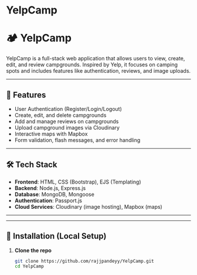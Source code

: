 # YelpCamp
# 🏕️ YelpCamp

YelpCamp is a full-stack web application that allows users to view, create, edit, and review campgrounds. Inspired by Yelp, it focuses on camping spots and includes features like authentication, reviews, and image uploads.

---

## 🚀 Features

- User Authentication (Register/Login/Logout)
- Create, edit, and delete campgrounds
- Add and manage reviews on campgrounds
- Upload campground images via Cloudinary
- Interactive maps with Mapbox
- Form validation, flash messages, and error handling

---

## 🛠️ Tech Stack

- **Frontend**: HTML, CSS (Bootstrap), EJS (Templating)
- **Backend**: Node.js, Express.js
- **Database**: MongoDB, Mongoose
- **Authentication**: Passport.js
- **Cloud Services**: Cloudinary (image hosting), Mapbox (maps)

---
---

## 🔧 Installation (Local Setup)

1. **Clone the repo**
   ```bash
   git clone https://github.com/rajjpandeyy/YelpCamp.git
   cd YelpCamp
